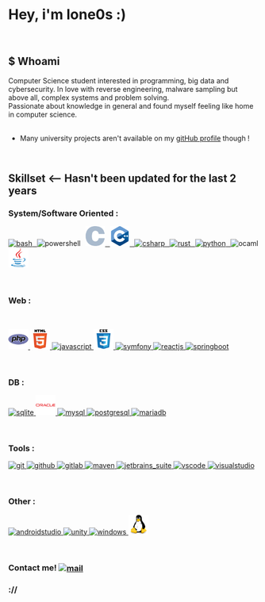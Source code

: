 # Hey, i'm lone0s :) 
<br />

## $ Whoami <br />
Computer Science student interested in programming, big data and cybersecurity.
In love with reverse engineering, malware sampling but above all, complex systems and problem solving.<br />
Passionate about knowledge in general and found myself feeling like home in computer science. <br />
<br />

- Many university projects aren't available on my [gitHub profile](https://github.com/lone0s?tab=repositories) though !
<br />

## Skillset <-- Hasn't been updated for the last 2 years 
### System/Software Oriented : 
<p align="justify"> 
<a href="https://www.gnu.org/software/bash/" target="_blank" rel="noreferrer"> 
<img src="https://www.vectorlogo.zone/logos/gnu_bash/gnu_bash-icon.svg" alt="bash" width="40" height="40"/> 
</a> 
<img src="https://www.cloudsma.com/wp-content/uploads/2018/05/powershell-e1525794127153.png" alt="powershell" width="40" height="40"/> 
<a href="https://www.cprogramming.com/" target="_blank" rel="noreferrer"> 
<img src="https://raw.githubusercontent.com/devicons/devicon/master/icons/c/c-original.svg" alt="c" width="40" height="40"/> 
</a> 
<a href="https://www.w3schools.com/cpp/" target="_blank" rel="noreferrer"> 
<img src="https://raw.githubusercontent.com/devicons/devicon/master/icons/cplusplus/cplusplus-original.svg" alt="cplusplus" width="40" height="40"/>
</a>
<a href="https://learn.microsoft.com/fr-fr/dotnet/csharp/" target="_blank" rel="noreferrer"> 
<img src="https://upload.wikimedia.org/wikipedia/commons/thumb/b/bd/Logo_C_sharp.svg/1200px-Logo_C_sharp.svg.png" alt="csharp" width="40" height="40"/> 
</a> 
<a href="https://www.rust-lang.org/fr" target="_blank" rel="noreferrer"> 
<img src="https://upload.wikimedia.org/wikipedia/commons/2/20/Rustacean-orig-noshadow.svg" alt="rust" width="40" height="40"/> 
</a>  
<a href="https://www.python.org/" target="_blank" rel="noreferrer"> 
<img src="https://upload.wikimedia.org/wikipedia/commons/thumb/c/c3/Python-logo-notext.svg/2048px-Python-logo-notext.svg.png" alt="python" width="40" height="40"/> 
</a> 
<img src="https://cdn.jsdelivr.net/gh/devicons/devicon/icons/ocaml/ocaml-original-wordmark.svg" alt="ocaml" width="40" height="40"/> 
</a>
<a href="https://www.java.com" target="_blank" rel="noreferrer"> 
<img src="https://raw.githubusercontent.com/devicons/devicon/master/icons/java/java-original.svg" alt="java" width="40" height="40"/> 
</a> 
</p>
<br />


### Web :
<br />
<p align ="justify">
<a href="https://www.php.net" target="_blank" rel="noreferrer"> 
<img src="https://raw.githubusercontent.com/devicons/devicon/master/icons/php/php-original.svg" alt="php" width="40" height="40"/> 
</a> 
<a href="https://www.w3.org/html/" target="_blank" rel="noreferrer"> 
<img src="https://raw.githubusercontent.com/devicons/devicon/master/icons/html5/html5-original-wordmark.svg" alt="html5" width="40" height="40"/> 
</a> 
<a href="https://developer.mozilla.org/fr/docs/Web/JavaScript" target="_blank" rel="noreferrer"> 
<img src="https://upload.wikimedia.org/wikipedia/commons/6/6a/JavaScript-logo.png" alt="javascript" width="40" height="40"/> 
</a> 
<a href="https://www.w3schools.com/css/" target="_blank" rel="noreferrer"> 
<img src="https://raw.githubusercontent.com/devicons/devicon/master/icons/css3/css3-original-wordmark.svg" alt="css3" width="40" height="40"/> 
</a> 
<a href="https://symfony.com/" target="_blank" rel="noreferrer"> 
<img src="https://cdn.worldvectorlogo.com/logos/symfony.svg" alt="symfony" width="40" height="40"/> 
</a> 
<a href="https://fr.reactjs.org/" target="_blank" rel="noreferrer"> 
<img src="https://upload.wikimedia.org/wikipedia/commons/thumb/4/4a/Font_Awesome_5_brands_react.svg/1200px-Font_Awesome_5_brands_react.svg.png" alt="reactjs" width="40" height="40"/> 
</a> 
<a href="https://spring.io/" target="_blank" rel="noreferrer"> 
<img src="https://upload.wikimedia.org/wikipedia/commons/thumb/4/44/Spring_Framework_Logo_2018.svg/1200px-Spring_Framework_Logo_2018.svg.png" alt="springboot" width="140" height="40"/> 
</a> 
</p>
<br />

### DB : 
<p align = "justify">
<a href="https://www.sqlite.org/" target="_blank" rel="noreferrer"> 
<img src="https://www.vectorlogo.zone/logos/sqlite/sqlite-icon.svg" alt="sqlite" width="40" height="40"/> 
</a> 
<a href="https://www.oracle.com/" target="_blank" rel="noreferrer"> 
<img src="https://raw.githubusercontent.com/devicons/devicon/master/icons/oracle/oracle-original.svg" alt="oracle" width="40" height="40"/> 
</a> 
<a href="https://www.mysql.com/fr/" target="_blank" rel="noreferrer"> 
<img src="https://icons-for-free.com/iconfiles/png/512/development+logo+mysql+icon-1320184807686758112.png" alt="mysql" width="40" height="40"/> 
</a> 
<a href="https://www.postgresql.org/" target="_blank" rel="noreferrer"> 
<img src="https://upload.wikimedia.org/wikipedia/commons/thumb/2/29/Postgresql_elephant.svg/1200px-Postgresql_elephant.svg.png" alt="postgresql" width="40" height="40"/> 
</a>
<a href="https://mariadb.org/" target="_blank" rel="noreferrer"> 
<img src="https://mariadb.com/wp-content/uploads/2019/11/mariadb-logo-vert_blue-transparent.png" alt="mariadb" width="40" height="40"/> 
</a>
</p>
<br />

### Tools : 

<p align="justify">
<a href="https://git-scm.com/" target="_blank" rel="noreferrer"> 
<img src="https://www.vectorlogo.zone/logos/git-scm/git-scm-icon.svg" alt="git" width="40" height="40"/> 
</a> 
<a href="https://github.com/" target="_blank" rel="noreferrer"> 
<img src="https://github.githubassets.com/images/modules/logos_page/GitHub-Logo.png" alt="github" width="120" height="30"/> 
</a> 
<a href="https://about.gitlab.com/fr-fr/" target="_blank" rel="noreferrer"> 
<img src="https://upload.wikimedia.org/wikipedia/commons/thumb/e/e1/GitLab_logo.svg/2560px-GitLab_logo.svg.png" alt="gitlab" width="120" height="40"/> 
</a> 
<a href="https://maven.apache.org/" target="_blank" rel="noreferrer"> 
<img src="https://upload.wikimedia.org/wikipedia/commons/thumb/5/52/Apache_Maven_logo.svg/2560px-Apache_Maven_logo.svg.png" alt="maven" width="120" height="40"/> 
</a> 
<a href="https://www.jetbrains.com/fr-fr/" target="_blank" rel="noreferrer"> 
<img src="https://resources.jetbrains.com/storage/products/company/brand/logos/jb_beam.png" alt="jetbrains_suite" width="40" height="40"/> 
</a> 
<a href="https://code.visualstudio.com/" target="_blank" rel="noreferrer"> 
<img src="https://code.visualstudio.com/assets/images/code-stable.png" alt="vscode" width="40" height="40"/> 
</a> 
<a href="https://visualstudio.microsoft.com/fr/" target="_blank" rel="noreferrer"> 
<img src="https://upload.wikimedia.org/wikipedia/commons/thumb/2/2c/Visual_Studio_Icon_2022.svg/2048px-Visual_Studio_Icon_2022.svg.png" alt="visualstudio" width="40" height="40"/> 
</a> 
</p>
<br />

### Other :
<p align = "justify">
<a href="https://developer.android.com/studio" target="_blank" rel="noreferrer"> 
<img src="https://upload.wikimedia.org/wikipedia/commons/thumb/9/95/Android_Studio_Icon_3.6.svg/1900px-Android_Studio_Icon_3.6.svg.png" alt="androidstudio" width="40" height="40"/> 
</a> 
<a href="https://unity.com/fr" target="_blank" rel="noreferrer"> 
<img src="https://upload.wikimedia.org/wikipedia/commons/8/8a/Official_unity_logo.png" alt="unity" width="100" height="40"/> 
</a> 
<a href="https://www.microsoft.com/fr-fr/windows/" target="_blank" rel="noreferrer"> 
<img src="https://upload.wikimedia.org/wikipedia/commons/thumb/5/5f/Windows_logo_-_2012.svg/1024px-Windows_logo_-_2012.svg.png" alt="windows" width="40" height="40"/> 
</a> 
<a href="https://www.linux.org/" target="_blank" rel="noreferrer"> 
<img src="https://raw.githubusercontent.com/devicons/devicon/master/icons/linux/linux-original.svg" alt="linux" width="40" height="40"/> 
</a> 
</p>
<br />

### Contact me! <a href="mailto: loneos1337@gmail.com" target="blank"><img align="center" src="https://upload.wikimedia.org/wikipedia/commons/thumb/4/4f/New-email-envelope-back-symbol-in-circular-outlined-button.svg/2048px-New-email-envelope-back-symbol-in-circular-outlined-button.svg.png" alt="mail" height="40" width="40" /></a>


### ://

